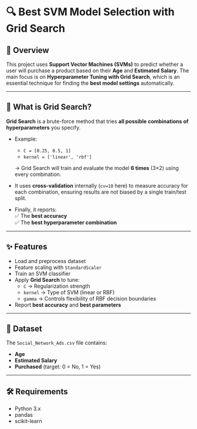 # 🔍 Best SVM Model Selection with Grid Search

## 📌 Overview
This project uses **Support Vector Machines (SVMs)** to predict whether a user will purchase a product based on their **Age** and **Estimated Salary**. The main focus is on **Hyperparameter Tuning with Grid Search**, which is an essential technique for finding the **best model settings** automatically.

---

## 🧩 What is Grid Search?
**Grid Search** is a brute-force method that tries **all possible combinations of hyperparameters** you specify.  

- Example: 
  - `C = [0.25, 0.5, 1]`  
  - `kernel = ['linear', 'rbf']`  

  → Grid Search will train and evaluate the model **6 times** (3×2) using every combination.

- It uses **cross-validation** internally (`cv=10` here) to measure accuracy for each combination, ensuring results are not biased by a single train/test split.  

- Finally, it reports:  
  ✅ The **best accuracy**  
  ✅ The **best hyperparameter combination**

---

## ✨ Features
- Load and preprocess dataset
- Feature scaling with `StandardScaler`
- Train an SVM classifier
- Apply **Grid Search** to tune:
  - `C` → Regularization strength  
  - `kernel` → Type of SVM (linear or RBF)  
  - `gamma` → Controls flexibility of RBF decision boundaries  
- Report **best accuracy** and **best parameters**

---

## 📂 Dataset
The `Social_Network_Ads.csv` file contains:
- **Age**  
- **Estimated Salary**  
- **Purchased** (target: 0 = No, 1 = Yes)

---

## 🛠 Requirements
- Python 3.x
- pandas
- scikit-learn

